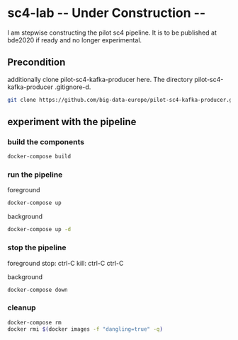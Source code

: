 # sc4-lab -- Under Construction --

I am stepwise constructing the pilot sc4 pipeline.
It is to be published at bde2020 if ready and no longer experimental.

## Precondition

additionally clone pilot-sc4-kafka-producer here.
The directory pilot-sc4-kafka-producer .gitignore-d.

 ```bash
git clone https://github.com/big-data-europe/pilot-sc4-kafka-producer.git
```

## experiment with the pipeline

### build the components
 ```bash
docker-compose build
```
### run the pipeline
foreground
 ```bash
docker-compose up
```
background
 ```bash
docker-compose up -d
```
### stop the pipeline

foreground
    stop: ctrl-C 
    kill: ctrl-C ctrl-C

background
 ```bash
docker-compose down
```
### cleanup

 ```bash
docker-compose rm
docker rmi $(docker images -f "dangling=true" -q)
```
